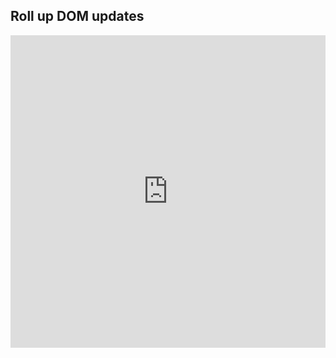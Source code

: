 ##  Roll up DOM updates
<iframe width="100%" height="500" src="http://jsfiddle.net/Ut2X6/embedded/result" allowfullscreen="allowfullscreen" frameborder="0"></iframe>
